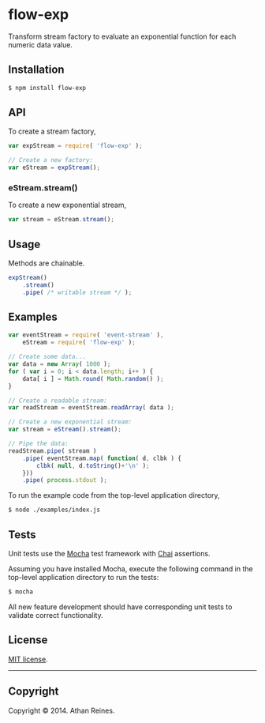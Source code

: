 flow-exp
========

Transform stream factory to evaluate an exponential function for each numeric data value.


## Installation

``` bash
$ npm install flow-exp
```

## API

To create a stream factory,

``` javascript
var expStream = require( 'flow-exp' );

// Create a new factory:
var eStream = expStream();
```

### eStream.stream()

To create a new exponential stream,

``` javascript
var stream = eStream.stream();
```


## Usage

Methods are chainable.

``` javascript
expStream()
	.stream()
	.pipe( /* writable stream */ );
```


## Examples

``` javascript
var eventStream = require( 'event-stream' ),
	eStream = require( 'flow-exp' );

// Create some data...
var data = new Array( 1000 );
for ( var i = 0; i < data.length; i++ ) {
	data[ i ] = Math.round( Math.random() );
}

// Create a readable stream:
var readStream = eventStream.readArray( data );

// Create a new exponential stream:
var stream = eStream().stream();

// Pipe the data:
readStream.pipe( stream )
	.pipe( eventStream.map( function( d, clbk ) {
		clbk( null, d.toString()+'\n' );
	}))
	.pipe( process.stdout );
```

To run the example code from the top-level application directory,

``` bash
$ node ./examples/index.js
```


## Tests

Unit tests use the [Mocha](http://mochajs.org/) test framework with [Chai](http://chaijs.com) assertions.

Assuming you have installed Mocha, execute the following command in the top-level application directory to run the tests:

``` bash
$ mocha
```

All new feature development should have corresponding unit tests to validate correct functionality.


## License

[MIT license](http://opensource.org/licenses/MIT). 


---
## Copyright

Copyright &copy; 2014. Athan Reines.

